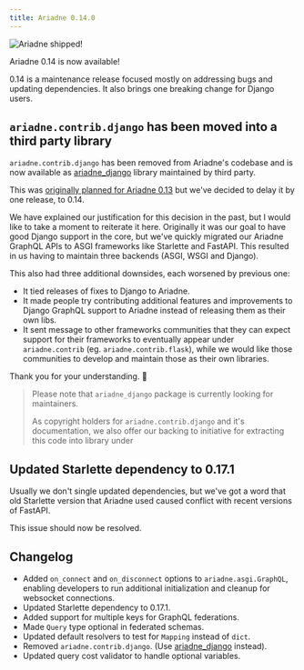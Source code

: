```yaml
---
title: Ariadne 0.14.0
---
```


![Ariadne shipped!](assets/ariadne-0-14.jpg)

Ariadne 0.14 is now available!

0.14 is a maintenance release focused mostly on addressing bugs and updating dependencies. It also brings one breaking change for Django users.

<!--truncate-->

## `ariadne.contrib.django` has been moved into a third party library

`ariadne.contrib.django` has been removed from Ariadne's codebase and is now available as [ariadne_django](https://github.com/reset-button/ariadne_django) library maintained by third party.

This was [originally planned for Ariadne 0.13](/blog/2020/08/04/ariadne-0-12-0#notice-about-ariadnecontribdjango) but we've decided to delay it by one release, to 0.14.

We have explained our justification for this decision in the past, but I would like to take a moment to reiterate it here. Originally it was our goal to have good Django support in the core, but we've quickly migrated our Ariadne GraphQL APIs to ASGI frameworks like Starlette and FastAPI. This resulted in us having to maintain three backends (ASGI, WSGI and Django).

This also had three additional downsides, each worsened by previous one:

- It tied releases of fixes to Django to Ariadne.
- It made people try contributing additional features and improvements to Django GraphQL support to Ariadne instead of releasing them as their own libs.
- It sent message to other frameworks communities that they can expect support for their frameworks to eventually appear under `ariadne.contrib` (eg. `ariadne.contrib.flask`), while we would like those communities to develop and maintain those as their own libraries.

Thank you for your understanding. 🙏

> Please note that `ariadne_django` package is currently looking for maintainers.
>
> As copyright holders for `ariadne.contrib.django` and it's documentation, we also offer our backing to initiative for extracting this code into library under

## Updated Starlette dependency to 0.17.1

Usually we don't single updated dependencies, but we've got a word that old Starlette version that Ariadne used caused conflict with recent versions of FastAPI.

This issue should now be resolved.

## Changelog

- Added `on_connect` and `on_disconnect` options to `ariadne.asgi.GraphQL`, enabling developers to run additional initialization and cleanup for websocket connections.
- Updated Starlette dependency to 0.17.1.
- Added support for multiple keys for GraphQL federations.
- Made `Query` type optional in federated schemas.
- Updated default resolvers to test for `Mapping` instead of `dict`.
- Removed `ariadne.contrib.django`. (Use [ariadne_django](https://github.com/reset-button/ariadne_django) instead).
- Updated query cost validator to handle optional variables.
